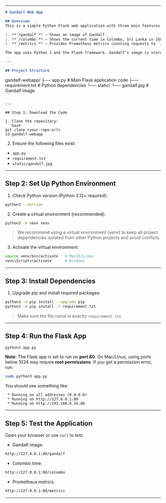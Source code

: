 

---

```markdown
# Gandalf Web App

## Overview
This is a simple Python Flask web application with three main features:

1. **`/gandalf`** – Shows an image of Gandalf.  
2. **`/colombo`** – Shows the current time in Colombo, Sri Lanka in JSON format.  
3. **`/metrics`** – Provides Prometheus metrics counting requests to `/gandalf` and `/colombo`.

The app uses Python 3 and the Flask framework. Gandalf’s image is stored in the `static/` folder as `gandalf.jpg`.

---

## Project Structure

```

gandalf-webapp/
├── app.py             # Main Flask application code
├── requirement.txt    # Python dependencies
└── static/
└── gandalf.jpg    # Gandalf image

````

---

## Step 1: Download the Code

1. Clone the repository:
```bash
git clone <your-repo-url>
cd gandalf-webapp
````

2. Ensure the following files exist:

* `app.py`
* `requirement.txt`
* `static/gandalf.jpg`

---

## Step 2: Set Up Python Environment

1. Check Python version (Python 3.12+ required):

```bash
python3 --version
```

2. Create a virtual environment (recommended):

```bash
python3 -m venv venv
```

> We recommend using a virtual environment (venv) to keep all project dependencies isolated from other Python projects and avoid conflicts.

3. Activate the virtual environment:

```bash
source venv/bin/activate   # MacOS/Linux
venv\Scripts\activate      # Windows
```

---

## Step 3: Install Dependencies

1. Upgrade pip and install required packages:

```bash
python3 -m pip install --upgrade pip
python3 -m pip install -r requirement.txt
```

> Make sure the file name is exactly `requirement.txt`.

---

## Step 4: Run the Flask App

```bash
python3 app.py
```

**Note:** The Flask app is set to run on **port 80**. On Mac/Linux, using ports below 1024 may require **root permissions**.
If you get a permission error, run:

```bash
sudo python3 app.py
```

You should see something like:

```
 * Running on all addresses (0.0.0.0)
 * Running on http://127.0.0.1:80
 * Running on http://192.168.0.16:80
```

---

## Step 5: Test the Application

Open your browser or use `curl` to test:

* Gandalf image:

```bash
http://127.0.0.1:80/gandalf
```

* Colombo time:

```bash
http://127.0.0.1:80/colombo
```

* Prometheus metrics:

```bash
http://127.0.0.1:80/metrics
```

---




